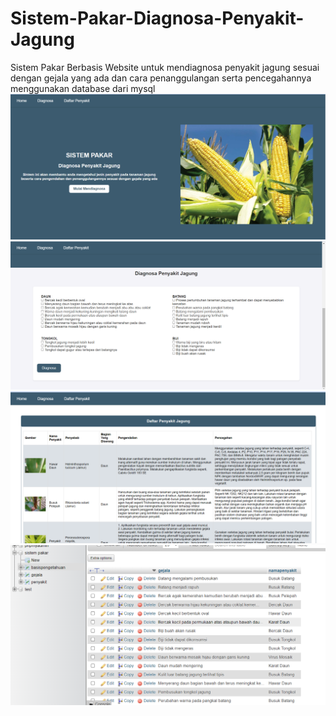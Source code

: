# Sistem-Pakar-Diagnosa-Penyakit-Jagung
Sistem Pakar Berbasis Website untuk mendiagnosa penyakit jagung sesuai dengan gejala yang ada dan cara penanggulangan serta pencegahannya menggunakan database dari mysql
![Tampilan Awal](https://github.com/lisaamir/Sistem-Pakar-Diagnosa-Penyakit-Jagung/blob/main/home-diagnosa.png)
![Tampilan Diagnsosa](https://github.com/lisaamir/Sistem-Pakar-Diagnosa-Penyakit-Jagung/blob/main/diagnosa-gejala.png)
![Daftar Penyakit](https://github.com/lisaamir/Sistem-Pakar-Diagnosa-Penyakit-Jagung/blob/main/daftar-penyakit.png)
![database](https://github.com/lisaamir/Sistem-Pakar-Diagnosa-Penyakit-Jagung/blob/main/Screenshot%20(58).png)
